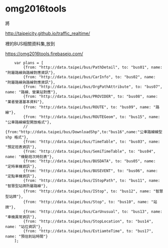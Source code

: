 # omg2016tools
將

http://taipeicity.github.io/traffic_realtime/

裡的BUS相關資料集,放到

https://omg2016tools.firebaseio.com/

        var plans = [
            {from: "http://data.taipei/bus/PathDetail", to: "bus01", name: "附屬路線與路線對應資訊"},
            {from: "http://data.taipei/bus/CarInfo", to: "bus02", name: "附屬路線與路線對應資訊"},
            {from: "http://data.taipei/bus/OrgPathAttribute", to: "bus07", name: "路線、營業站對應"},
            {from: "http://data.taipei/bus/PROVIDER", to: "bus08", name: "業者營運基本資料"},
            {from: "http://data.taipei/bus/ROUTE", to: "bus09", name: "路線"},
            {from: "http://data.taipei/bus/ROUTEGeom", to: "bus15", name: "公車路線線型開放格式"},
            // {from:"http://data.taipei/bus/DownloadShp",to:"bus16",name:"公車路線線型 shp 格式"},
            {from: "http://data.taipei/bus/TimeTable", to: "bus03", name: "預定班表資訊"},
            {from: "http://data.taipei/bus/SemiTimeTable", to: "bus04", name: "機動班次時刻表"},
            {from: "http://data.taipei/bus/BUSDATA", to: "bus05", name: "定時車機資訊"},
            {from: "http://data.taipei/bus/BUSEVENT", to: "bus06", name: "定點車機資訊"},
            {from: "http://data.taipei/bus/IStopPath", to: "bus11", name: "智慧型站牌所屬路線"},
            {from: "http://data.taipei/bus/IStop", to: "bus12", name: "智慧型站牌"},
            {from: "http://data.taipei/bus/Stop", to: "bus10", name: "站牌"},
            {from: "http://data.taipei/bus/CarUnusual", to: "bus13", name: "車機異常資訊"},
            {from: "http://data.taipei/bus/StopLocation", to: "bus14", name: "站位資訊"},
            {from: "http://data.taipei/bus/EstiamteTime", to: "bus17", name: "預估到站時間"}
        ];
